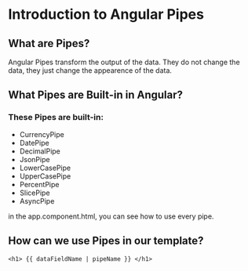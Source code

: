 # Introduction to Angular Pipes

## What are Pipes?

Angular Pipes transform the output of the data. They do not change the data, they just change the appearence of the data.

## What Pipes are Built-in in Angular?

### These Pipes are built-in:

-   CurrencyPipe
-   DatePipe
-   DecimalPipe
-   JsonPipe
-   LowerCasePipe
-   UpperCasePipe
-   PercentPipe
-   SlicePipe
-   AsyncPipe

in the app.component.html, you can see how to use every pipe.

## How can we use Pipes in our template?

`<h1> {{ dataFieldName | pipeName }} </h1>`
